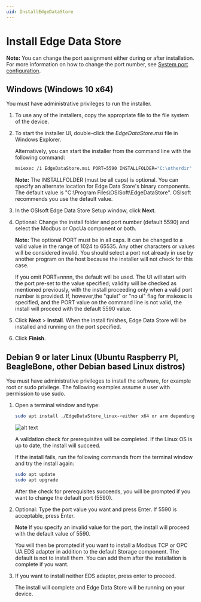 ```yaml
---
uid: InstallEdgeDataStore
---
```


# Install Edge Data Store

**Note:**  You can change the port assignment either during or after installation. For more information on how to change the port number, see [System port configuration](xref:SystemPortConfiguration).

## Windows (Windows 10 x64)

You must have administrative privileges to run the installer.

1. To use any of the installers, copy the appropriate file to the file system of the device.
2. To start the installer UI, double-click the _EdgeDataStore.msi_ file in Windows Explorer.

    Alternatively, you can start the installer from the command line with the following command:

    ```bash
    msiexec /i EdgeDataStore.msi PORT=5590 INSTALLFOLDER="C:\otherdir"
    ```

    **Note:** The INSTALLFOLDER (must be all caps) is optional. You can specify an alternate location for Edge Data Store's binary components. The default value is "C:\Program Files\OSISoft\EdgeDataStore". OSIsoft recommends you use the default value.

3. In the OSIsoft Edge Data Store Setup window, click **Next**.
4. Optional: Change the install folder and port number (default 5590) and select the Modbus or OpcUa component or both.

   **Note:** The optional PORT must be in all caps. It can be changed to a valid value in the range of 1024 to 65535. Any other characters or values will be considered invalid. You should select a port not already in use by another program on the host because the installer will not check for this case.

    If you omit PORT=nnnn, the default will be used. The UI will start with the port pre-set to the value specified; validity will be checked as mentioned previously, with the install proceeding only when a valid port number is provided. If, however,the "quiet" or "no ui" flag for msiexec is specified, and the PORT value on the command line is not valid, the install will proceed with the default 5590 value.

5. Click **Next** > **Install**.
When the install finishes, Edge Data Store will be installed and running on the port specified.
6. Click **Finish**.

## Debian 9 or later Linux (Ubuntu  Raspberry PI, BeagleBone, other Debian based Linux distros)

You must have administrative privileges to install the software, for example root or sudo privilege. The following examples assume a user with permission to use sudo.

1. Open a terminal window and type:

    ```bash
    sudo apt install ./EdgeDataStore_linux-<either x64 or arm depending upon processor>.deb
    ```

    ![alt text](https://osisoft.github.io/Edge-Data-Store-Docs/V1/images/LinuxInstall1.jpg "Linux Installation")

    A validation check for prerequisites will be completed. If the Linux OS is up to date, the install will succeed.

    If the install fails, run the following commands from the terminal window and try the install again:

    ```bash
    sudo apt update
    sudo apt upgrade
    ```

    After the check for prerequisites succeeds, you will be prompted if you want to change the default port (5590).

2. Optional: Type the port value you want and press Enter. If 5590 is acceptable, press Enter.

    **Note** If you specify an invalid value for the port, the install will proceed with the default value of 5590.

    You will then be prompted if you want to install a Modbus TCP or OPC UA EDS adapter in addition to the default Storage component. The default is not to install them. You can add them after the installation is complete if you want.

3. If you want to install neither EDS adapter, press enter to proceed.

    The install will complete and Edge Data Store will be running on your device.
